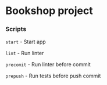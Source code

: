 # Bookshop project

### Scripts
`start` - Start app

`lint` - Run linter

`precomit` - Run linter before commit

`prepush` - Run tests before push commit